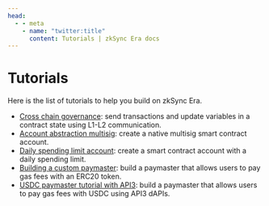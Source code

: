 ```yaml
---
head:
  - - meta
    - name: "twitter:title"
      content: Tutorials | zkSync Era docs
---
```


# Tutorials

Here is the list of tutorials to help you build on zkSync Era.

- [Cross chain governance](./cross-chain-tutorial.md): send transactions and update variables in a contract state using L1-L2 communication.
- [Account abstraction multisig](./custom-aa-tutorial.md): create a native multisig smart contract account.
- [Daily spending limit account](./aa-daily-spend-limit.md): create a smart contract account with a daily spending limit.
- [Building a custom paymaster](./custom-paymaster-tutorial.md): build a paymaster that allows users to pay gas fees with an ERC20 token.
- [USDC paymaster tutorial with API3](./api3-usd-paymaster-tutorial.md): build a paymaster that allows users to pay gas fees with USDC using API3 dAPIs.
